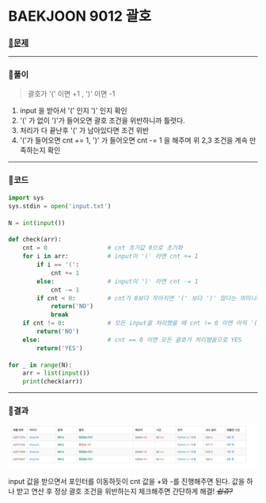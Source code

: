 # BAEKJOON 9012 괄호

### [🏸문제](https://www.acmicpc.net/problem/9012) 

<hr>



### 💊풀이

> 괄호가  '(' 이면 +1 ,  ')'  이면 -1 

1. input 을 받아서 '(' 인지 ')' 인지 확인
1. '(' 가 없이 ')'가 들어오면 괄호 조건을 위반하니까 틀렷다.
1. 처리가 다 끝난후 '(' 가 남아있다면 조건 위반
1. '('가 들어오면 cnt += 1, ')' 가 들어오면 cnt -= 1 을 해주며 위 2,3 조건을 계속 만족하는지 확인

<hr>

### 📌코드

```python
import sys
sys.stdin = open('input.txt')

N = int(input())

def check(arr):
    cnt = 0                 # cnt 초기값 0으로 초기화
    for i in arr:           # input이 '(' 라면 cnt += 1
        if i == '(':
            cnt += 1
        else:               # input이 ')' 라면 cnt -= 1
            cnt -= 1
        if cnt < 0:         # cnt가 0보다 작아지면 '(' 보다 ')' 많다는 의미니까 NO
            return('NO')
            break
    if cnt != 0:            # 모든 input을 처리했을 때 cnt != 0 이면 아직 '('가 남았으니까 No
        return('NO')
    else:                   # cnt == 0 이면 모든 괄호가 처리됐음으로 YES
        return('YES')

for _ in range(N):
    arr = list(input())
    print(check(arr))
```

<hr>





### 🛀결과

![image-20220428170135743](readme.assets/image-20220428170135743.png)

input 값을 받으면서 포인터를 이동하듯이 cnt 값을 +와 -를 진행해주면 된다. 값을 하나 받고 연산 후 정상 괄호 조건을 위반하는지 체크해주면 간단하게 해결! *~~쉽쥬?~~*
